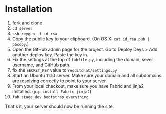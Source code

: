 # Installation #
 1. fork and clone
 2. `cd server`
 3. `ssh-keygen -f id_rsa`
 4. Copy the public key to your clipboard. (On OS X: `cat id_rsa.pub | pbcopy`.)
 5. Open the GitHub admin page for the project. Go to Deploy Deys > Add another deploy key. Paste the key in.
 6. Fix the settings at the top of `fabfile.py`, including the domain, sever username, and GitHub path.
 7. fix the `SECRET_KEY` value to `redditchat/settings.py`
 8. Start an Ubuntu 11.10 server. Make sure your domain and all subdomains are resolving correctly to point to your server.
 9. From your local checkout, make sure you have Fabric and jinja2 installed. (`pip install Fabric jinja2`)
 10. `fab stage_dev bootstrap_everything`

That's it, your server should now be running the site.

